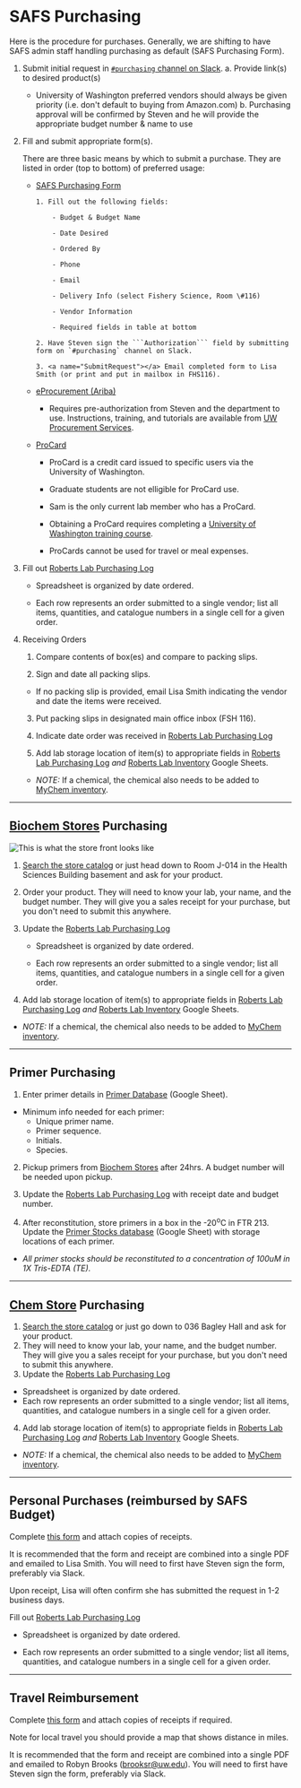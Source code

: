# SAFS Purchasing

Here is the procedure for purchases. Generally, we are shifting to have SAFS admin staff handling purchasing as default (SAFS Purchasing Form).

1. Submit initial request in [`#purchasing` channel on Slack](https://genefish.slack.com/messages/CDPNUMPFC/).
  a. Provide link(s) to desired product(s)
      - University of Washington preferred vendors should always be given priority (i.e. don't default to buying from Amazon.com)
  b. Purchasing approval will be confirmed by Steven and he will provide the appropriate budget number & name to use

2. Fill and submit appropriate form(s).

    There are three basic means by which to submit a purchase. They are listed in order (top to bottom) of preferred usage:

    - [SAFS Purchasing Form](https://fish.uw.edu/wp-content/uploads/sites/4/2014/08/Purchasing_Form.pdf)

          1. Fill out the following fields:

              - Budget & Budget Name

              - Date Desired

              - Ordered By

              - Phone

              - Email

              - Delivery Info (select Fishery Science, Room \#116)

              - Vendor Information

              - Required fields in table at bottom

          2. Have Steven sign the ```Authorization``` field by submitting form on `#purchasing` channel on Slack.

          3. <a name="SubmitRequest"></a> Email completed form to Lisa Smith (or print and put in mailbox in FHS116).

    - [eProcurement (Ariba)](https://ar.admin.washington.edu/AribaBuyer/uw/login.asp)

      - Requires pre-authorization from Steven and the department to use. Instructions, training, and tutorials are available from [UW Procurement Services](http://finance.uw.edu/ps/).

    - [ProCard](http://finance.uw.edu/fm/ps/how-to-buy/procurement-card)

      - ProCard is a credit card issued to specific users via the University of Washington.

      - Graduate students are not elligible for ProCard use.

      - Sam is the only current lab member who has a ProCard.

      - Obtaining a ProCard requires completing a [University of Washington training course](http://f2.washington.edu/fm/ps/upcoming-events).

      - ProCards cannot be used for travel or meal expenses.

3. Fill out [Roberts Lab Purchasing Log](https://docs.google.com/spreadsheets/d/1DHXiiEzWhh0XHnEMvKz4TX10e69ErOWHv5Jo-ouk6x8/edit?usp=sharing)

    - Spreadsheet is organized by date ordered.

    - Each row represents an order submitted to a single vendor; list all items, quantities, and catalogue numbers in a single cell for a given order.

4. Receiving Orders

    1. Compare contents of box(es) and compare to packing slips.

    2. Sign and date all packing slips.

      - If no packing slip is provided, email Lisa Smith indicating the vendor and date the items were received.

    3. Put packing slips in designated main office inbox (FSH 116).

    4. Indicate date order was received in [Roberts Lab Purchasing Log](https://docs.google.com/spreadsheets/d/1DHXiiEzWhh0XHnEMvKz4TX10e69ErOWHv5Jo-ouk6x8/edit?usp=sharing)

    5. Add lab storage location of item(s) to appropriate fields in [Roberts Lab Purchasing Log](https://docs.google.com/spreadsheets/d/1DHXiiEzWhh0XHnEMvKz4TX10e69ErOWHv5Jo-ouk6x8/edit?usp=sharing) <em>and</em> [Roberts Lab Inventory](https://github.com/RobertsLab/onboarding/wiki/Lab-Inventory) Google Sheets.

      - <em>NOTE:</em> If a chemical, the chemical also needs to be added to [MyChem inventory](https://cspc.admin.washington.edu/mychem/uwnetid/home/greeting.aspx).

---
## [Biochem Stores](https://depts.washington.edu/biowww/pages/biochem-stores.shtml) Purchasing
![This is what the store front looks like](https://raw.githubusercontent.com/shellytrigg/shellytrigg.github.io/master/images/UWBiochemStore.jpg)

1. [Search the store catalog](http://128.95.12.98:88/stores/dataSearch.asp) or just head down to Room J-014 in the Health Sciences Building basement and ask for your product.

2. Order your product. They will need to know your lab, your name, and the budget number. They will give you a sales receipt for your purchase, but you don't need to submit this anywhere.

3. Update the [Roberts Lab Purchasing Log](https://docs.google.com/spreadsheets/d/1DHXiiEzWhh0XHnEMvKz4TX10e69ErOWHv5Jo-ouk6x8/edit?usp=sharing)

   - Spreadsheet is organized by date ordered.

   - Each row represents an order submitted to a single vendor; list all items, quantities, and catalogue numbers in a single cell for a given order.

4. Add lab storage location of item(s) to appropriate fields in [Roberts Lab Purchasing Log](https://docs.google.com/spreadsheets/d/1DHXiiEzWhh0XHnEMvKz4TX10e69ErOWHv5Jo-ouk6x8/edit?usp=sharing) <em>and</em> [Roberts Lab Inventory](https://github.com/RobertsLab/onboarding/wiki/Lab-Inventory) Google Sheets.

  - <em>NOTE:</em> If a chemical, the chemical also needs to be added to [MyChem inventory](https://cspc.admin.washington.edu/mychem/uwnetid/home/greeting.aspx).

---

## Primer Purchasing

1. Enter primer details in [Primer Database](http://b.link/primer-database) (Google Sheet).

  - Minimum info needed for each primer:
    - Unique primer name.
    - Primer sequence.
    - Initials.
    - Species.

2. Pickup primers from [Biochem Stores](https://depts.washington.edu/biowww/pages/biochem-stores.shtml) after 24hrs. A budget number will be needed upon pickup.

3. Update the [Roberts Lab Purchasing Log](https://docs.google.com/spreadsheets/d/1DHXiiEzWhh0XHnEMvKz4TX10e69ErOWHv5Jo-ouk6x8/edit?usp=sharing) with receipt date and budget number.

4. After reconstitution, store primers in a box in the -20<sup>o</sup>C in FTR 213. Update the [Primer Stocks database](http://b.link/primer-stocks) (Google Sheet) with storage locations of each primer.

  - _All primer stocks should be reconstituted to a concentration of 100uM in 1X Tris-EDTA (TE)._

---

## [Chem Store](http://depts.washington.edu/chem/facilserv/stockroom/index.html) Purchasing
1. [Search the store catalog](https://idp.u.washington.edu/idp/profile/SAML2/Redirect/SSO?execution=e1s1) or just go down to 036 Bagley Hall and ask for your product.
2. They will need to know your lab, your name, and the budget number. They will give you a sales receipt for your purchase, but you don't need to submit this anywhere.
3. Update the [Roberts Lab Purchasing Log](https://docs.google.com/spreadsheets/d/1DHXiiEzWhh0XHnEMvKz4TX10e69ErOWHv5Jo-ouk6x8/edit?usp=sharing)
  - Spreadsheet is organized by date ordered.
  - Each row represents an order submitted to a single vendor; list all items, quantities, and catalogue numbers in a single cell for a given order.
4. Add lab storage location of item(s) to appropriate fields in [Roberts Lab Purchasing Log](https://docs.google.com/spreadsheets/d/1DHXiiEzWhh0XHnEMvKz4TX10e69ErOWHv5Jo-ouk6x8/edit?usp=sharing) <em>and</em> [Roberts Lab Inventory](https://github.com/RobertsLab/onboarding/wiki/Lab-Inventory) Google Sheets.
  - <em>NOTE:</em> If a chemical, the chemical also needs to be added to [MyChem inventory](https://cspc.admin.washington.edu/mychem/uwnetid/home/greeting.aspx).

---

## Personal Purchases (reimbursed by SAFS Budget)

Complete [this form](http://gannet.fish.washington.edu/seashell/snaps/new_ereimbursement_form_.pdf) and attach copies of receipts.

It is recommended that the form and receipt are combined into a single PDF and emailed to Lisa Smith. You will need to first have Steven sign the form, preferably via Slack.   

Upon receipt, Lisa will often confirm she has submitted the request in 1-2 business days.

Fill out [Roberts Lab Purchasing Log](https://docs.google.com/spreadsheets/d/1DHXiiEzWhh0XHnEMvKz4TX10e69ErOWHv5Jo-ouk6x8/edit?usp=sharing)

- Spreadsheet is organized by date ordered.

- Each row represents an order submitted to a single vendor; list all items, quantities, and catalogue numbers in a single cell for a given order.

---

## Travel Reimbursement

Complete [this form](http://gannet.fish.washington.edu/seashell/snaps/Newest-Travel-Worksheet_-10-21-13.pdf) and attach copies of receipts if required.

Note for local travel you should provide a map that shows distance in miles.

It is recommended that the form and receipt are combined into a single PDF and emailed to Robyn Brooks (brooksr@uw.edu). You will need to first have Steven sign the form, preferably via Slack.   
